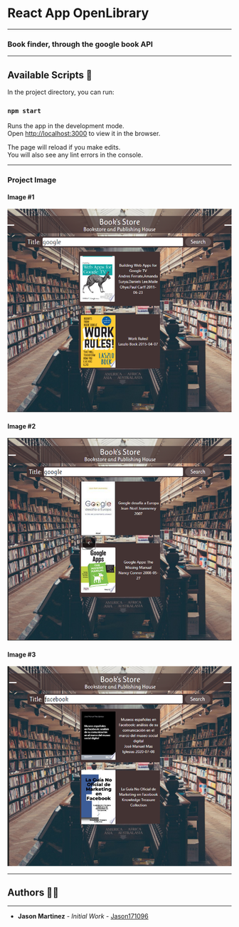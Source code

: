 # React App OpenLibrary
----------

### Book finder, through the google book API

----------
## Available Scripts 🤖

In the project directory, you can run:

### `npm start`

Runs the app in the development mode.\
Open [http://localhost:3000](http://localhost:3000) to view it in the browser.

The page will reload if you make edits.\
You will also see any lint errors in the console.

----------
### Project Image

#### Image #1
![](https://github.com/Jason171096/OpenLibrary/blob/main/src/Img/img1.png?raw=true)

#### Image #2
![](https://github.com/Jason171096/OpenLibrary/blob/main/src/Img/img2.png?raw=true)

#### Image #3
![](https://github.com/Jason171096/OpenLibrary/blob/main/src/Img/img3.png?raw=true)

------------

## Authors 👨‍💻
------------
- **Jason Martinez** - *Initial Work* - [Jason171096](https://github.com/Jason171096)
